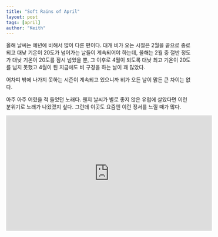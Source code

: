 ```yaml
---
title: "Soft Rains of April"
layout: post
tags: [april]
author: "Keith"
---
```


올해 날씨는 예년에 비해서 많이 다른 편이다. 대개 비가 오는 시절은 2월을 끝으로 종료되고 대낮 기온이 20도가 넘어가는 날들이 계속되어야 하는데, 올해는 2월 중 절반 정도가 대낮 기온이 20도를 잠시 넘었을 뿐, 그 이후로 4월이 되도록 대낮 최고 기온이 20도를 넘지 못했고 4월이 된 지금에도 비 구경을 하는 날이 꽤 많았다. 

어차피 밖에 나가지 못하는 시즌이 계속되고 있으니까 비가 오든 날이 맑든 큰 차이는 없다. 

아주 아주 어렸을 적 들었던 노래다. 웬지 날씨가 별로 좋지 않은 유럽에 살았다면 이런 분위기로 노래가 나왔겠지 싶다. 그런데 이곳도 요즘엔 이런 정서를 느낄 때가 많다.  

<iframe width="560" height="315" src="https://www.youtube.com/embed/ngd-wsBy6AM" frameborder="0" allow="accelerometer; autoplay; encrypted-media; gyroscope; picture-in-picture" allowfullscreen></iframe>